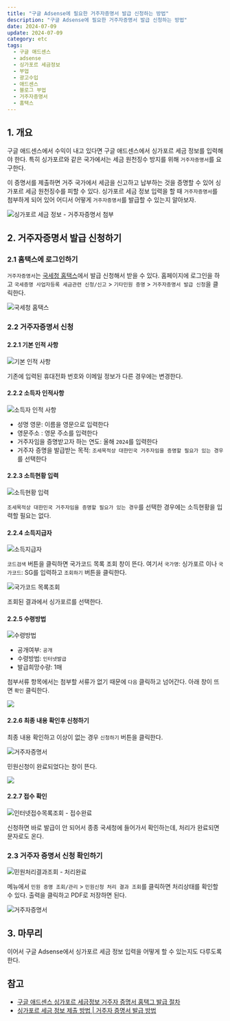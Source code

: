 ```yaml
---
title: "구글 Adsense에 필요한 거주자증명서 발급 신청하는 방법"
description: "구글 Adsense에 필요한 거주자증명서 발급 신청하는 방법"
date: 2024-07-09
update: 2024-07-09
category: etc
tags:
  - 구글 애드센스
  - adsense
  - 싱가포르 세금정보
  - 부업
  - 광고수입
  - 애드센스
  - 블로그 부업
  - 거주자증명서
  - 홈택스 
---
```


## 1. 개요

구글 애드센스에서 수익이 내고 있다면 구글 애드센스에서 싱가포르 세금 정보를 입력해야 한다. 특히 싱가포르와 같은 국가에서는 세금 원천징수 방지를 위해 `거주자증명서`를 요구한다.

이 증명서를 제출하면 거주 국가에서 세금을 신고하고 납부하는 것을 증명할 수 있어 싱가포르 세금 원천징수를 피할 수 있다. 싱가포르 세금 정보 입력을 할 때 `거주자증명서`를 첨부하게 되어 있어 어디서 어떻게 `거주자증명서`를 발급할 수 있는지 알아보자.

![싱가포르 세금 정보 - 거주자증명서 첨부](image-20240709222220486.png)

## 2. 거주자증명서 발급 신청하기

### 2.1 홈택스에 로그인하기

`거주자증명서`는 [국세청 홈택스](https://www.hometax.go.kr/)에서 발급 신청해서 받을 수 있다. 홈페이지에 로그인을 하고 `국세증명 사업자등록 세금관련 신청/신고` > `기타민원 증명` > `거주자증명서 발급 신청`을 클릭한다.

![국세청 홈택스](image-20240709222257623.png)

### 2.2 거주자증명서 신청

#### 2.2.1 기본 인적 사항

![기본 인적 사항](image-20240709222323193.png)

기존에 입력된 휴대전화 번호와 이메일 정보가 다른 경우에는 변경한다.

#### 2.2.2 소득자 인적사항

![소득자 인적 사항](image-20240709222344598.png)

- 성명 영문: 이름을 영문으로 입력한다
- 영문주소 : 영문 주소를 입력한다
- 거주자임을 증명받고자 하는 연도: 올해 `2024`를 입력한다
- 거주자 증명을 발급받는 목적: `조세목적상 대한민국 거주자임을 증명할 필요가 있는 경우`를 선택한다

#### 2.2.3 소득현황 입력

![소득현황 입력](image-20240709222405449.png)

`조세목적상 대한민국 거주자임을 증명할 필요가 있는 경우`를 선택한 경우에는 소득현황을 입력할 필요는 없다.

#### 2.2.4 소득지급자

![소득지급자](image-20240709222425704.png)

`코드검색` 버튼을 클릭하면 국가코드 목록 조회 창이 뜬다. 여기서 `국가명`: 싱가포르 이나 `국가코드`: SG를 입력하고 `조회하기` 버튼을 클릭한다.

![국가코드 목록조회](image-20240709222501615.png)

조회된 결과에서 싱가포르를 선택한다.

#### 2.2.5 수령방법

![수령방법](image-20240709222523814.png)

- 공개여부: `공개`
- 수령방법: `인터넷발급`
- 발급희망수량: 1매

첨부서류 항목에서는 첨부할 서류가 없기 때문에 `다음` 클릭하고 넘어간다. 아래 창이 뜨면 `확인` 클릭한다.

![](image-20240709222539832.png)

#### 2.2.6 최종 내용 확인후 신청하기

최종 내용 확인하고 이상이 없는 경우 `신청하기` 버튼을 클릭한다.

![거주자증명서](image-20240709222559452.png)

민원신청이 완료되었다는 창이 뜬다.

![](image-20240709222622195.png)

#### 2.2.7 접수 확인

![인터넷접수목록조회 - 접수완료](image-20240709222633210.png)

신청하면 바로 발급이 안 되어서 종종 국세청에 들어가서 확인하는데, 처리가 완료되면 문자로도 온다.

### 2.3 거주자 증명서 신청 확인하기

![민원처리결과조회 - 처리완료](image-20240709222656255.png)

메뉴에서 `민원 증명 조회/관리` > `민원신청 처리 결과 조회`를 클릭하면 처리상태를 확인할 수 있다. 출력을 클릭하고 PDF로 저장하면 된다.

![거주자증명서](image-20240709222720793.png)

## 3. 마무리

이어서 구글 Adsense에서 싱가포르 세금 정보 입력을 어떻게 할 수 있는지도 다루도록 한다.

## 참고

- [구글 애드센스 싱가포르 세금정보 거주자 증명서 홈택그 발급 절차](https://e-rs.tistory.com/entry/구글-애드센스-싱가포르-세금-정보-거주자-증명서-홈텍스-발급)
- [싱가포르 세금 정보 제출 방법 | 거주자 증명서 발급 방법](https://gridarim.tistory.com/236)



